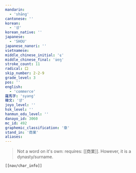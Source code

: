 ```yaml
---
mandarin:
  - 'shāng'
cantonese: ''
korean:
  - '상'
korean_native: ''
japanese:
  - 'SHOU'
japanese_nanori: ''
vietnamese:
middle_chinese_initial: 'ɕ'
middle_chinese_final: 'ɨɐŋ'
stroke_count: 11
radical: 口
skip_number: 2-2-9
grade_level: 3
pos: ''
english:
  - 'commerce'
羅馬字: 'syang'
韓文: '샹'
joyo_level: ''
hsk_level: ''
hanmun_edu_level: ''
danayo_id: 3060
mc_id: 492
graphemic_classification: '章'
stand_in: '商業'
aliases:
---
```

> Not a word on it's own: requires: [[商業]].  However, it is a dynasty/surname.
```meta-bind-embed
[[nav/char_info]]
```